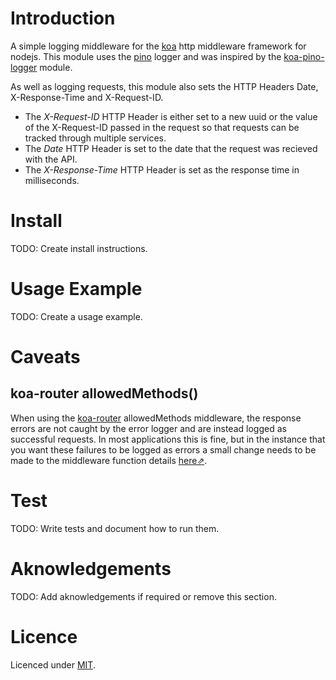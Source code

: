 # Introduction
A simple logging middleware for the [koa](https://github.com/koajs/koa) http middleware framework for nodejs. This module uses the [pino](https://github.com/pinojs/pino) logger and was inspired by the [koa-pino-logger](https://github.com/pinojs/koa-pino-logger) module.

As well as logging requests, this module also sets the HTTP Headers Date, X-Response-Time and X-Request-ID.

- The *X-Request-ID* HTTP Header is either set to a new uuid or the value of the X-Request-ID passed in the request so that requests can be tracked through multiple services.
- The *Date* HTTP Header is set to the date that the request was recieved with the API.
- The *X-Response-Time* HTTP Header is set as the response time in milliseconds.

# Install
TODO: Create install instructions.

# Usage Example
TODO: Create a usage example.

# Caveats
## koa-router allowedMethods()
When using the [koa-router](https://github.com/alexmingoia/koa-router) allowedMethods middleware, the response errors are not caught by the error logger and are instead logged as successful requests. In most applications this is fine, but in the instance that you want these failures to be logged as errors a small change needs to be made to the middleware function details [here⇗](docs/koa-router-allowedMethods-fix.md).

# Test
TODO: Write tests and document how to run them.

# Aknowledgements
TODO: Add aknowledgements if required or remove this section.

# Licence
Licenced under [MIT](./license).